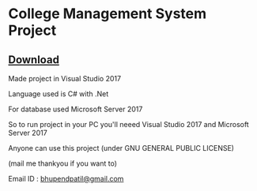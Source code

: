 # College Management System Project

## [Download](https://raw.githubusercontent.com/bhupendpatil/CollegeERP/raw/RAW/CollegeERP.zip)

Made project in Visual Studio 2017

Language used is C# with .Net

For database used Microsoft Server 2017

So to run project in your PC you'll neeed Visual Studio 2017 and Microsoft Server 2017

Anyone can use this project (under GNU GENERAL PUBLIC LICENSE)



(mail me thankyou if you want to)

Email ID : bhupendpatil@gmail.com